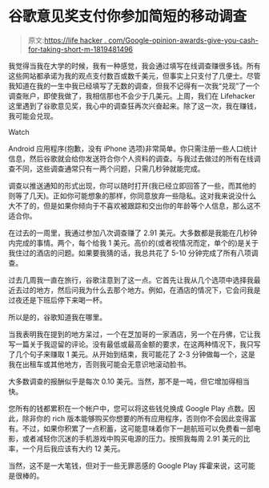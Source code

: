# 谷歌意见奖支付你参加简短的移动调查

> 原文:[https://life hacker . com/Google-opinion-awards-give-you-cash-for-taking-short-m-1819481496](https://lifehacker.com/google-opinion-awards-gives-you-cash-for-taking-short-m-1819481496)

我觉得当我在大学的时候，我有一种感觉，我会通过填写在线调查赚很多钱。所有这些网站都承诺为我的观点支付数百或数千美元，但事实上只支付了几便士。尽管我知道在我的一生中我已经填写了无数的调查，但我不记得有一次我“兑现”了一个调查账户，即使我做了，我相信那也不会少于几美元。上周，我们在 Lifehacker 这里遇到了谷歌意见奖，我心中的调查狂再次兴奋起来。除了这一次，我在赚钱，我可能会兑现。

Watch

Android 应用程序(抱歉，没有 iPhone 选项)非常简单。你只需注册一些人口统计信息，然后谷歌就会给你发送符合你个人资料的调查。与我过去做过的所有在线调查不同，这些调查通常只有一两个问题，只需几秒钟就能完成。

调查以推送通知的形式出现，你可以随时打开(我已经立即回答了一些，而其他的则等了几天)。正如你可能想象的那样，你同意放弃一些隐私。这对我来说没什么大不了的，但是如果你倾向于不喜欢被跟踪和交出你的年龄等个人信息，那么这不适合你。

在过去的一周里，我通过参加八次调查赚了 2.91 美元。大多数都是我能在几秒钟内完成的事情。两个，每个给我 1 美元。高价的(或者视情况而定，单个的)是关于我住过的酒店的问题。如果要我猜的话，我总共花了 5-10 分钟完成了所有八项调查。

过去几周我一直在旅行，谷歌注意到了这一点。它首先让我从几个选项中选择我最近去过的地方，然后问我为什么去那个地方。例如，在酒店的情况下，它会问我是过夜还是下班后停下来喝一杯。

所以是的，谷歌知道我在哪里。

当我表明我在提到的地方呆过，一个在芝加哥的一家酒店，另一个在丹佛，它让我写一篇关于我逗留的评论。没有最低或最高金额的要求，在这两种情况下，我只写了几个句子来赚取 1 美元。从开始到结束，我可能花了 2-3 分钟做每一个，这是我在出租车或其他地方，否则我可能会无意识地滚动脸书。

大多数调查的报酬似乎是每次 0.10 美元。当然，那不是一吨，但它增加得相当快。

您所有的钱都累积在一个帐户中，您可以将这些钱兑换成 Google Play 点数。因此，除非你的 rich 版本能够购买你想要的所有应用程序，否则你不会因此变得富有。不过，如果你积累了一点积蓄，这可能意味着你下一趟航班可以免费看一部电影，或者减轻你沉迷的手机游戏中购买电源的压力。按照我每周 2.91 美元的比率，一个月后我应该有大约 12 美元。

当然，这不是一大笔钱，但对于一些无罪恶感的 Google Play 挥霍来说，这可能是很棒的。